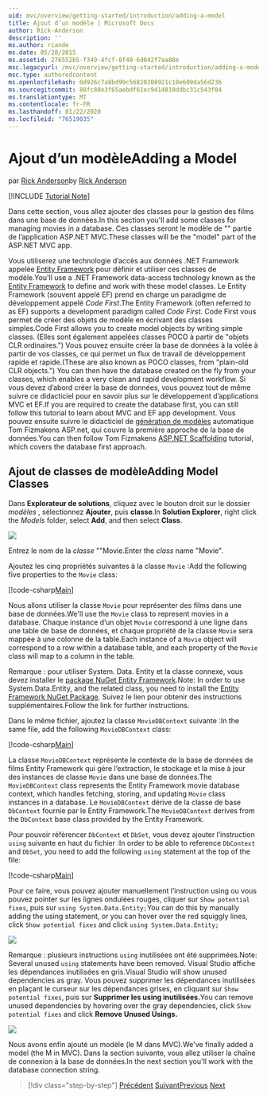 ```yaml
---
uid: mvc/overview/getting-started/introduction/adding-a-model
title: Ajout d’un modèle | Microsoft Docs
author: Rick-Anderson
description: ''
ms.author: riande
ms.date: 05/28/2015
ms.assetid: 276552b5-f349-4fcf-8f40-6d042f7aa88e
msc.legacyurl: /mvc/overview/getting-started/introduction/adding-a-model
msc.type: authoredcontent
ms.openlocfilehash: 0d926c7a8bd99c56820208921c10e609da56d236
ms.sourcegitcommit: 88fc80e3f65aebdf61ec9414810ddbc31c543f04
ms.translationtype: MT
ms.contentlocale: fr-FR
ms.lasthandoff: 01/22/2020
ms.locfileid: "76519035"
---
```

# <a name="adding-a-model"></a><span data-ttu-id="7f560-102">Ajout d’un modèle</span><span class="sxs-lookup"><span data-stu-id="7f560-102">Adding a Model</span></span>

<span data-ttu-id="7f560-103">par [Rick Anderson]((https://twitter.com/RickAndMSFT))</span><span class="sxs-lookup"><span data-stu-id="7f560-103">by [Rick Anderson]((https://twitter.com/RickAndMSFT))</span></span>

[!INCLUDE [Tutorial Note](index.md)]

<span data-ttu-id="7f560-104">Dans cette section, vous allez ajouter des classes pour la gestion des films dans une base de données.</span><span class="sxs-lookup"><span data-stu-id="7f560-104">In this section you'll add some classes for managing movies in a database.</span></span> <span data-ttu-id="7f560-105">Ces classes seront le modèle de &quot;&quot; partie de l’application ASP.NET MVC.</span><span class="sxs-lookup"><span data-stu-id="7f560-105">These classes will be the &quot;model&quot; part of the ASP.NET MVC app.</span></span>

<span data-ttu-id="7f560-106">Vous utiliserez une technologie d’accès aux données .NET Framework appelée [Entity Framework](https://docs.microsoft.com/ef/) pour définir et utiliser ces classes de modèle.</span><span class="sxs-lookup"><span data-stu-id="7f560-106">You'll use a .NET Framework data-access technology known as the [Entity Framework](https://docs.microsoft.com/ef/) to define and work with these model classes.</span></span> <span data-ttu-id="7f560-107">Le Entity Framework (souvent appelé EF) prend en charge un paradigme de développement appelé *Code First*.</span><span class="sxs-lookup"><span data-stu-id="7f560-107">The Entity Framework (often referred to as EF) supports a development paradigm called *Code First*.</span></span> <span data-ttu-id="7f560-108">Code First vous permet de créer des objets de modèle en écrivant des classes simples.</span><span class="sxs-lookup"><span data-stu-id="7f560-108">Code First allows you to create model objects by writing simple classes.</span></span> <span data-ttu-id="7f560-109">(Elles sont également appelées classes POCO à partir de &quot;objets CLR ordinaires.&quot;) Vous pouvez ensuite créer la base de données à la volée à partir de vos classes, ce qui permet un flux de travail de développement rapide et rapide.</span><span class="sxs-lookup"><span data-stu-id="7f560-109">(These are also known as POCO classes, from &quot;plain-old CLR objects.&quot;) You can then have the database created on the fly from your classes, which enables a very clean and rapid development workflow.</span></span> <span data-ttu-id="7f560-110">Si vous devez d’abord créer la base de données, vous pouvez tout de même suivre ce didacticiel pour en savoir plus sur le développement d’applications MVC et EF.</span><span class="sxs-lookup"><span data-stu-id="7f560-110">If you are required to create the database first, you can still follow this tutorial to learn about MVC and EF app development.</span></span> <span data-ttu-id="7f560-111">Vous pouvez ensuite suivre le didacticiel de [génération de modèles](xref:visual-studio/overview/2013/aspnet-scaffolding-overview) automatique Tom Fizmakens ASP.net, qui couvre la première approche de la base de données.</span><span class="sxs-lookup"><span data-stu-id="7f560-111">You can then follow Tom Fizmakens [ASP.NET Scaffolding](xref:visual-studio/overview/2013/aspnet-scaffolding-overview) tutorial, which covers the database first approach.</span></span>

## <a name="adding-model-classes"></a><span data-ttu-id="7f560-112">Ajout de classes de modèle</span><span class="sxs-lookup"><span data-stu-id="7f560-112">Adding Model Classes</span></span>

<span data-ttu-id="7f560-113">Dans **Explorateur de solutions**, cliquez avec le bouton droit sur le dossier *modèles* , sélectionnez **Ajouter**, puis **classe**.</span><span class="sxs-lookup"><span data-stu-id="7f560-113">In **Solution Explorer**, right click the *Models* folder, select **Add**, and then select **Class**.</span></span>

![](adding-a-model/_static/image1.png)

<span data-ttu-id="7f560-114">Entrez le nom de la *classe* &quot;&quot;Movie.</span><span class="sxs-lookup"><span data-stu-id="7f560-114">Enter the *class* name &quot;Movie&quot;.</span></span>

<span data-ttu-id="7f560-115">Ajoutez les cinq propriétés suivantes à la classe `Movie` :</span><span class="sxs-lookup"><span data-stu-id="7f560-115">Add the following five properties to the `Movie` class:</span></span>

[!code-csharp[Main](adding-a-model/samples/sample1.cs)]

<span data-ttu-id="7f560-116">Nous allons utiliser la classe `Movie` pour représenter des films dans une base de données.</span><span class="sxs-lookup"><span data-stu-id="7f560-116">We'll use the `Movie` class to represent movies in a database.</span></span> <span data-ttu-id="7f560-117">Chaque instance d’un objet `Movie` correspond à une ligne dans une table de base de données, et chaque propriété de la classe `Movie` sera mappée à une colonne de la table.</span><span class="sxs-lookup"><span data-stu-id="7f560-117">Each instance of a `Movie` object will correspond to a row within a database table, and each property of the `Movie` class will map to a column in the table.</span></span>

<span data-ttu-id="7f560-118">Remarque : pour utiliser System. Data. Entity et la classe connexe, vous devez installer le [package NuGet Entity Framework](https://www.nuget.org/packages/EntityFramework/).</span><span class="sxs-lookup"><span data-stu-id="7f560-118">Note: In order to use System.Data.Entity, and the related class, you need to install the [Entity Framework NuGet Package](https://www.nuget.org/packages/EntityFramework/).</span></span> <span data-ttu-id="7f560-119">Suivez le lien pour obtenir des instructions supplémentaires.</span><span class="sxs-lookup"><span data-stu-id="7f560-119">Follow the link for further instructions.</span></span>

<span data-ttu-id="7f560-120">Dans le même fichier, ajoutez la classe `MovieDBContext` suivante :</span><span class="sxs-lookup"><span data-stu-id="7f560-120">In the same file, add the following `MovieDBContext` class:</span></span>

[!code-csharp[Main](adding-a-model/samples/sample2.cs?highlight=2,15-18)]

<span data-ttu-id="7f560-121">La classe `MovieDBContext` représente le contexte de la base de données de films Entity Framework qui gère l’extraction, le stockage et la mise à jour des instances de classe `Movie` dans une base de données.</span><span class="sxs-lookup"><span data-stu-id="7f560-121">The `MovieDBContext` class represents the Entity Framework movie database context, which handles fetching, storing, and updating `Movie` class instances in a database.</span></span> <span data-ttu-id="7f560-122">Le `MovieDBContext` dérive de la classe de base `DbContext` fournie par le Entity Framework.</span><span class="sxs-lookup"><span data-stu-id="7f560-122">The `MovieDBContext` derives from the `DbContext` base class provided by the Entity Framework.</span></span>

<span data-ttu-id="7f560-123">Pour pouvoir référencer `DbContext` et `DbSet`, vous devez ajouter l’instruction `using` suivante en haut du fichier :</span><span class="sxs-lookup"><span data-stu-id="7f560-123">In order to be able to reference `DbContext` and `DbSet`, you need to add the following `using` statement at the top of the file:</span></span>

[!code-csharp[Main](adding-a-model/samples/sample3.cs)]

<span data-ttu-id="7f560-124">Pour ce faire, vous pouvez ajouter manuellement l’instruction using ou vous pouvez pointer sur les lignes ondulées rouges, cliquer sur `Show potential fixes`, puis sur `using System.Data.Entity;`</span><span class="sxs-lookup"><span data-stu-id="7f560-124">You can do this by manually adding the using statement, or you can hover over the red squiggly lines, click `Show potential fixes` and click `using System.Data.Entity;`</span></span>

![](adding-a-model/_static/image2.png)

<span data-ttu-id="7f560-125">Remarque : plusieurs instructions `using` inutilisées ont été supprimées.</span><span class="sxs-lookup"><span data-stu-id="7f560-125">Note: Several unused `using` statements have been removed.</span></span> <span data-ttu-id="7f560-126">Visual Studio affiche les dépendances inutilisées en gris.</span><span class="sxs-lookup"><span data-stu-id="7f560-126">Visual Studio will show unused dependencies as gray.</span></span> <span data-ttu-id="7f560-127">Vous pouvez supprimer les dépendances inutilisées en plaçant le curseur sur les dépendances grises, en cliquant sur `Show potential fixes`, puis sur **Supprimer les using inutilisées.**</span><span class="sxs-lookup"><span data-stu-id="7f560-127">You can remove unused dependencies by hovering over the gray dependencies, click `Show potential fixes` and click **Remove Unused Usings.**</span></span>

![](adding-a-model/_static/image3.png)

<span data-ttu-id="7f560-128">Nous avons enfin ajouté un modèle (le M dans MVC).</span><span class="sxs-lookup"><span data-stu-id="7f560-128">We've finally added a model (the M in MVC).</span></span> <span data-ttu-id="7f560-129">Dans la section suivante, vous allez utiliser la chaîne de connexion à la base de données.</span><span class="sxs-lookup"><span data-stu-id="7f560-129">In the next section you'll work with the database connection string.</span></span>

> [!div class="step-by-step"]
> <span data-ttu-id="7f560-130">[Précédent](adding-a-view.md)
> [Suivant](creating-a-connection-string.md)</span><span class="sxs-lookup"><span data-stu-id="7f560-130">[Previous](adding-a-view.md)
[Next](creating-a-connection-string.md)</span></span>

